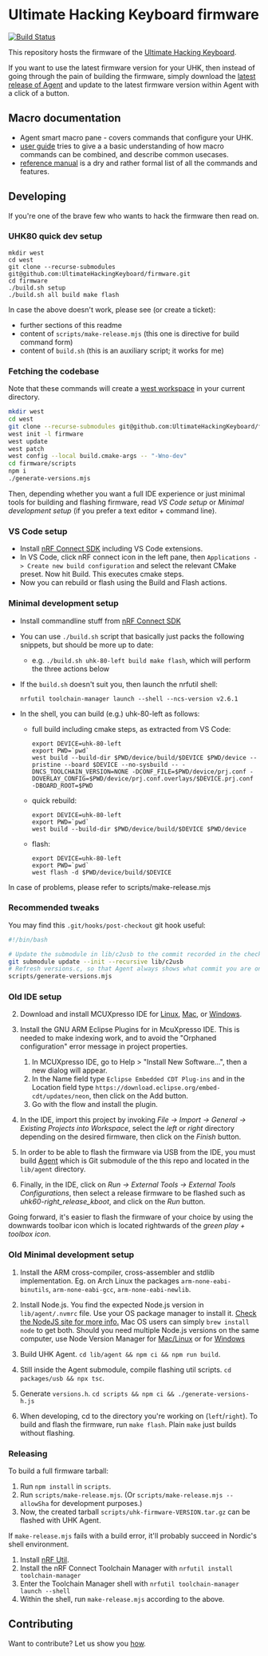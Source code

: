 # Ultimate Hacking Keyboard firmware

[![Build Status](https://cloud.drone.io/api/badges/UltimateHackingKeyboard/firmware/status.svg)](https://cloud.drone.io/UltimateHackingKeyboard/firmware)

This repository hosts the firmware of the [Ultimate Hacking Keyboard](https://ultimatehackingkeyboard.com/).

If you want to use the latest firmware version for your UHK, then instead of going through the pain of building the firmware, simply download the [latest release of Agent](https://github.com/UltimateHackingKeyboard/agent/releases/latest) and update to the latest firmware version within Agent with a click of a button.

## Macro documentation

- Agent smart macro pane - covers commands that configure your UHK. 
- [user guide](https://github.com/UltimateHackingKeyboard/firmware/blob/master/doc-dev/user-guide.md) tries to give a a basic understanding of how macro commands can be combined, and describe common usecases.
- [reference manual](https://github.com/UltimateHackingKeyboard/firmware/blob/master/doc-dev/reference-manual.md) is a dry and rather formal list of all the commands and features.

## Developing

If you're one of the brave few who wants to hack the firmware then read on.

### UHK80 quick dev setup

```
mkdir west
cd west
git clone --recurse-submodules git@github.com:UltimateHackingKeyboard/firmware.git
cd firmware
./build.sh setup
./build.sh all build make flash
```

In case the above doesn't work, please see (or create a ticket):
- further sections of this readme 
- content of `scripts/make-release.mjs` (this one is directive for build command form)
- content of `build.sh` (this is an auxiliary script; it works for me)

### Fetching the codebase

Note that these commands will create a [west workspace](https://docs.zephyrproject.org/latest/develop/west/workspaces.html#t2-star-topology-application-is-the-manifest-repository) in your current directory.

```bash
mkdir west
cd west
git clone --recurse-submodules git@github.com:UltimateHackingKeyboard/firmware.git
west init -l firmware
west update
west patch
west config --local build.cmake-args -- "-Wno-dev"
cd firmware/scripts
npm i
./generate-versions.mjs
```

Then, depending whether you want a full IDE experience or just minimal tools for building and flashing firmware, read *VS Code setup* or *Minimal development setup* (if you prefer a text editor + command line).

### VS Code setup

- Install [nRF Connect SDK](https://developer.nordicsemi.com/nRF_Connect_SDK/doc/latest/nrf/installation/install_ncs.html) including VS Code extensions.
- In VS Code, click nRF connect icon in the left pane, then `Applications -> Create new build configuration` and select the relevant CMake preset. Now hit Build. This executes cmake steps.
- Now you can rebuild or flash using the Build and Flash actions.

### Minimal development setup

- Install commandline stuff from [nRF Connect SDK](https://developer.nordicsemi.com/nRF_Connect_SDK/doc/latest/nrf/installation/install_ncs.html)
- You can use `./build.sh` script that basically just packs the following snippets, but should be more up to date:

    - e.g. `./build.sh uhk-80-left build make flash`, which will perform the three actions below

- If the `build.sh` doesn't suit you, then launch the nrfutil shell:
    ```
    nrfutil toolchain-manager launch --shell --ncs-version v2.6.1
    ```
- In the shell, you can build (e.g.) uhk-80-left as follows:

  - full build including cmake steps, as extracted from VS Code:
    ```
    export DEVICE=uhk-80-left
    export PWD=`pwd`
    west build --build-dir $PWD/device/build/$DEVICE $PWD/device --pristine --board $DEVICE --no-sysbuild -- -DNCS_TOOLCHAIN_VERSION=NONE -DCONF_FILE=$PWD/device/prj.conf -DOVERLAY_CONFIG=$PWD/device/prj.conf.overlays/$DEVICE.prj.conf -DBOARD_ROOT=$PWD
    ```

  - quick rebuild:
    ```
    export DEVICE=uhk-80-left
    export PWD=`pwd`
    west build --build-dir $PWD/device/build/$DEVICE $PWD/device
    ```

  - flash:
    ```
    export DEVICE=uhk-80-left
    export PWD=`pwd`
    west flash -d $PWD/device/build/$DEVICE
    ```

In case of problems, please refer to scripts/make-release.mjs

### Recommended tweaks

You may find this `.git/hooks/post-checkout` git hook useful:

```bash
#!/bin/bash

# Update the submodule in lib/c2usb to the commit recorded in the checked-out commit
git submodule update --init --recursive lib/c2usb
# Refresh versions.c, so that Agent always shows what commit you are on (although it doesn't indicate unstaged changes)
scripts/generate-versions.mjs
```

### Old IDE setup

2. Download and install MCUXpresso IDE for [Linux](https://ultimatehackingkeyboard.com/mcuxpressoide/mcuxpressoide-11.2.0_4120.x86_64.deb.bin), [Mac](https://ultimatehackingkeyboard.com/mcuxpressoide/MCUXpressoIDE_11.2.0_4120.pkg), or [Windows](https://ultimatehackingkeyboard.com/mcuxpressoide/MCUXpressoIDE_11.2.0_4120.exe).

3. Install the GNU ARM Eclipse Plugins for in McuXpresso IDE. This is needed to make indexing work, and to avoid the "Orphaned configuration" error message in project properties. 
    1. In MCUXpresso IDE, go to Help > "Install New Software...", then a new dialog will appear.
    2. In the Name field type `Eclipse Embedded CDT Plug-ins` and in the Location field type `https://download.eclipse.org/embed-cdt/updates/neon`, then click on the Add button.
    3. Go with the flow and install the plugin.
    
4. In the IDE, import this project by invoking *File -> Import -> General -> Existing Projects into Workspace*, select the *left* or *right* directory depending on the desired firmware, then click on the *Finish* button.

5. In order to be able to flash the firmware via USB from the IDE, you must build [Agent](https://github.com/UltimateHackingKeyboard/agent) which is Git submodule of the this repo and located in the `lib/agent` directory.

6. Finally, in the IDE, click on *Run -> External Tools -> External Tools Configurations*, then select a release firmware to be flashed such as *uhk60-right_release_kboot*, and click on the *Run* button.

Going forward, it's easier to flash the firmware of your choice by using the downwards toolbar icon which is located rightwards of the *green play + toolbox icon*.

### Old Minimal development setup

1. Install the ARM cross-compiler, cross-assembler and stdlib implementation. Eg. on Arch Linux the packages `arm-none-eabi-binutils`, `arm-none-eabi-gcc`, `arm-none-eabi-newlib`.

2. Install Node.js. You find the expected Node.js version in `lib/agent/.nvmrc` file. Use your OS package manager to install it. [Check the NodeJS site for more info.](https://nodejs.org/en/download/package-manager/ "Installing Node.js via package manager") Mac OS users can simply `brew install node` to get both. Should you need multiple Node.js versions on the same computer, use Node Version Manager for [Mac/Linux](https://github.com/creationix/nvm) or for [Windows](https://github.com/coreybutler/nvm-windows)

3. Build UHK Agent. `cd lib/agent && npm ci && npm run build`.

4. Still inside the Agent submodule, compile flashing util scripts. `cd packages/usb && npx tsc`.

5. Generate `versions.h`. `cd scripts && npm ci && ./generate-versions-h.js`

6. When developing, cd to the directory you're working on (`left`/`right`). To build and flash the firmware, run `make flash`. Plain `make` just builds without flashing.

### Releasing

To build a full firmware tarball:

1. Run `npm install` in `scripts`.
2. Run `scripts/make-release.mjs`. (Or `scripts/make-release.mjs --allowSha` for development purposes.)
3. Now, the created tarball `scripts/uhk-firmware-VERSION.tar.gz` can be flashed with UHK Agent.

If `make-release.mjs` fails with a build error, it'll probably succeed in Nordic's shell environment.

1. Install [nRF Util](https://www.nordicsemi.com/Products/Development-tools/nRF-Util).
2. Install the nRF Connect Toolchain Manager with `nrfutil install toolchain-manager`
3. Enter the Toolchain Manager shell with `nrfutil toolchain-manager launch --shell`
4. Within the shell, run `make-release.mjs` according to the above.

## Contributing

Want to contribute? Let us show you [how](/CONTRIBUTING.md).
